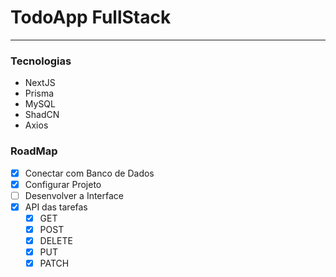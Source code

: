 # TodoApp FullStack

---

### Tecnologias

- NextJS
- Prisma
- MySQL
- ShadCN
- Axios

### RoadMap

- [x] Conectar com Banco de Dados
- [x] Configurar Projeto
- [ ] Desenvolver a Interface
- [x] API das tarefas
  - [x] GET
  - [x] POST
  - [x] DELETE
  - [x] PUT
  - [x] PATCH

